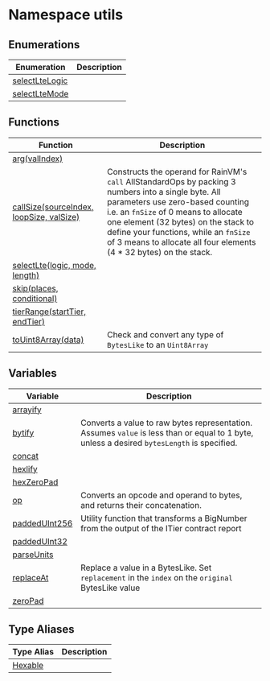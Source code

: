
# Namespace utils

## Enumerations

|  Enumeration | Description |
|  --- | --- |
|  [selectLteLogic](./utils/enums/selectltelogic.md) |  |
|  [selectLteMode](./utils/enums/selectltemode.md) |  |

## Functions

|  Function | Description |
|  --- | --- |
|  [arg(valIndex)](./utils/variables/arg_1.md) |  |
|  [callSize(sourceIndex, loopSize, valSize)](./utils/variables/callsize_1.md) | Constructs the operand for RainVM's `call` AllStandardOps by packing 3 numbers into a single byte. All parameters use zero-based counting i.e. an `fnSize` of 0 means to allocate one element (32 bytes) on the stack to define your functions, while an `fnSize` of 3 means to allocate all four elements (4 \* 32 bytes) on the stack. |
|  [selectLte(logic, mode, length)](./utils/variables/selectlte_1.md) |  |
|  [skip(places, conditional)](./utils/variables/skip_1.md) |  |
|  [tierRange(startTier, endTier)](./utils/variables/tierrange_1.md) |  |
|  [toUint8Array(data)](./utils/variables/touint8array_1.md) | Check and convert any type of `BytesLike` to an `Uint8Array` |

## Variables

|  Variable | Description |
|  --- | --- |
|  [arrayify](./utils/variables/arrayify.md) |  |
|  [bytify](./utils/variables/bytify.md) | Converts a value to raw bytes representation. Assumes `value` is less than or equal to 1 byte, unless a desired `bytesLength` is specified. |
|  [concat](./utils/variables/concat.md) |  |
|  [hexlify](./utils/variables/hexlify.md) |  |
|  [hexZeroPad](./utils/variables/hexzeropad.md) |  |
|  [op](./utils/variables/op.md) | Converts an opcode and operand to bytes, and returns their concatenation. |
|  [paddedUInt256](./utils/variables/paddeduint256.md) | Utility function that transforms a BigNumber from the output of the ITier contract report |
|  [paddedUInt32](./utils/variables/paddeduint32.md) |  |
|  [parseUnits](./utils/variables/parseunits.md) |  |
|  [replaceAt](./utils/variables/replaceat.md) | Replace a value in a BytesLike. Set `replacement` in the `index` on the `original` BytesLike value |
|  [zeroPad](./utils/variables/zeropad.md) |  |

## Type Aliases

|  Type Alias | Description |
|  --- | --- |
|  [Hexable](./utils/types/hexable.md) |  |


